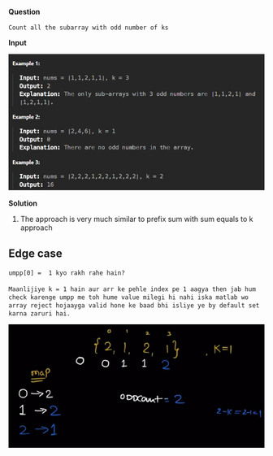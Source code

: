 **Question**

    Count all the subarray with odd number of ks

**Input**

![alt text]({206C5522-C63A-4778-963E-DEFC8512708E}.png)

**Solution**

1. The approach is very much similar to prefix sum with sum equals to k approach

## Edge case

    umpp[0] =  1 kyo rakh rahe hain? 
    
    Maanlijiye k = 1 hain aur arr ke pehle index pe 1 aagya then jab hum check karenge umpp me toh hume value milegi hi nahi iska matlab wo array reject hojaayga valid hone ke baad bhi isliye ye by default set karna zaruri hai.

![MIK lect]({AE561D1D-9BCF-4620-A160-B61830FE1BA9}.png)